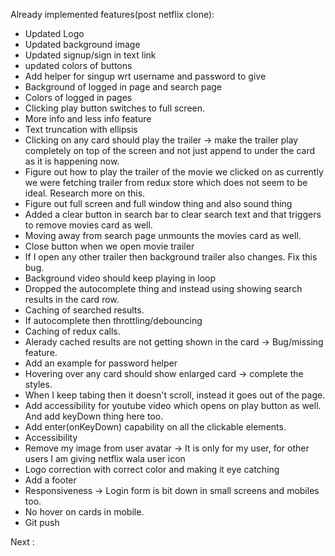 Already implemented features(post netflix clone):

- Updated Logo
- Updated background image
- Updated signup/sign in text link
- updated colors of buttons
- Add helper for singup wrt username and password to give
- Background of logged in page and search page
- Colors of logged in pages
- Clicking play button switches to full screen.
- More info and less info feature
- Text truncation with ellipsis
- Clicking on any card should play the trailer -> make the trailer play completely on top of the screen and not just append to under the card as it is happening now.
- Figure out how to play the trailer of the movie we clicked on as currently we were fetching trailer from redux store which does not seem to be ideal. Research more on this.
- Figure out full screen and full window thing and also sound thing
- Added a clear button in search bar to clear search text and that triggers to remove movies card as well.
- Moving away from search page unmounts the movies card as well.
- Close button when we open movie trailer
- If I open any other trailer then background trailer also changes. Fix this bug.
- Background video should keep playing in loop
- Dropped the autocomplete thing and instead using showing search results in the card row.
- Caching of searched results.
- If autocomplete then throttling/debouncing
- Caching of redux calls.
- Alerady cached results are not getting shown in the card -> Bug/missing feature.
- Add an example for password helper
- Hovering over any card should show enlarged card -> complete the styles.
- When I keep tabing then it doesn't scroll, instead it goes out of the page.
- Add accessibility for youtube video which opens on play button as well. And add keyDown thing here too.
- Add enter(onKeyDown) capability on all the clickable elements.
- Accessibility
- Remove my image from user avatar -> It is only for my user, for other users I am giving netflix wala user icon
- Logo correction with correct color and making it eye catching
- Add a footer
- Responsiveness -> Login form is bit down in small screens and mobiles too.
- No hover on cards in mobile.
- Git push

Next :
